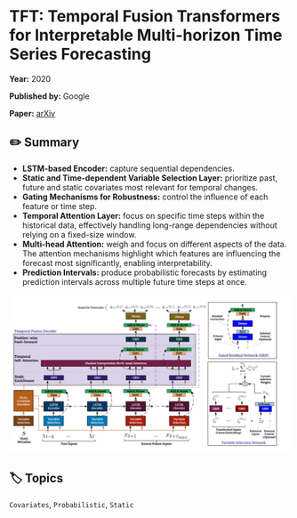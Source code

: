# TFT: Temporal Fusion Transformers for Interpretable Multi-horizon Time Series Forecasting

**Year:** 2020

**Published by:** Google

**Paper:** [arXiv](https://arxiv.org/pdf/1912.09363)

## ✏️ Summary
- **LSTM-based Encoder:** capture sequential dependencies.
- **Static and Time-dependent Variable Selection Layer:** prioritize past, future and static covariates most relevant for temporal changes.
- **Gating Mechanisms for Robustness:** control the influence of each feature or time step.
- **Temporal Attention Layer:** focus on specific time steps within the historical data, effectively handling long-range dependencies without relying on a fixed-size window.
- **Multi-head Attention:** weigh and focus on different aspects of the data. The attention mechanisms highlight which features are influencing the forecast most significantly, enabling interpretability.
- **Prediction Intervals:** produce probabilistic forecasts by estimating prediction intervals across multiple future time steps at once.

![Figure](../figures/tft-temporal-fusion-transformers-for-interpretable-multi-horizon-time-series-forecasting.png)

## 🏷️ Topics
`Covariates`, `Probabilistic`, `Static`
